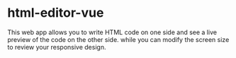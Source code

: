 # html-editor-vue
This web app allows you to write HTML code on one side and see a live preview of the code on the other side. while you can modify the screen size to review your responsive design.
